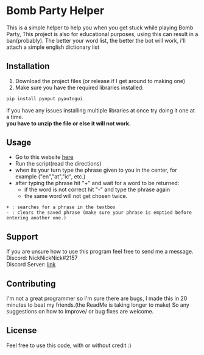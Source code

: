 # Bomb Party Helper
This is a simple helper to help you when you get stuck while playing Bomb Party, This project is also for educational purposes, using this can result in a ban(probably).
The better your word list, the better the bot will work, i'll attach a simple english dictionary list

## Installation

1. Download the project files (or release if I get around to making one)
2. Make sure you have the required libraries installed:
```bash
pip install pynput pyautogui
```
if you have any issues installing multiple libraries at once try doing it one at a time.  
**you have to unzip the file or else it will not work.**

## Usage
 * Go to this website [here](https://JKLM.FUN)  
 * Run the script(read the directions)  
 * when its your turn type the phrase given to you in the center, for example ("en","at","ic", etc.)  
 * after typing the phrase hit "+" and wait for a word to be returned:  
     * if the word is not correct hit "-" and type the phrase again  
     * the same word will not get chosen twice.  
```
+ : searches for a phrase in the textbox
- : clears the saved phrase (make sure your phrase is emptied before entering another one.)
```
## Support
If you are unsure how to use this program feel free to send me a message.  
Discord: NickNickNick#2157  
Discord Server: [link](https://discord.gg/EwQ5HGP)

## Contributing

I'm not a great programmer so I'm sure there are bugs, I made this in 20 minutes to beat my friends.(the ReadMe is taking longer to make)
So any suggestions on how to improve/ or bug fixes are welcome.

## License
Feel free to use this code, with or without credit :)
